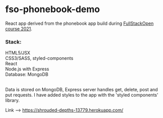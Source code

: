 # fso-phonebook-demo

React app derived from the phonebook app build during [FullStackOpen course 2021](https://fullstackopen.com/en/#course-contents).

### Stack:<br>
HTML5/JSX<br>
CSS3/SASS, styled-components<br>
React<br>
Node.js with Express<br>
Database: MongoDB<br>
<br>

Data is stored on MongoDB, Express server handles get, delete, post and put requests.
I have added styles to the app with the 'styled components' library.


Link --> https://shrouded-depths-13779.herokuapp.com/
